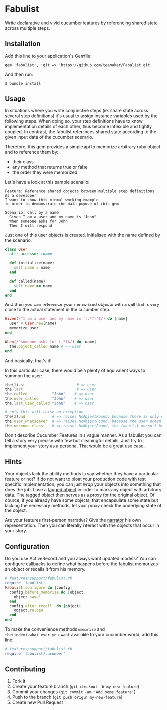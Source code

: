 # Fabulist

Write declarative and vivid cucumber features by referencing shared state across multiple steps.

## Installation

Add this line to your application's Gemfile:

    gem 'fabulist', :git => 'https://github.com/teamaker/Fabulist.git'

And then run:

    $ bundle install

## Usage
In situations where you write conjunctive steps (ie. share state across several step definitions) it's usual to assign instance variables used by the following steps. When doing so, your step definitions have to know implementation details of each other, thus become inflexible and tightly coupled. In contrast, the fabulist references shared state according to the given input data of the cucumber scenario.

Therefore, this gem provides a simple api to memorize arbitrary ruby object and to reference them by:

* their class
* any method that returns true or false
* the order they were memorized

Let's have a look at this sample scenario:

```cucumber
Feature: Reference shared objects between multiple step definitions
As a developer
I want to show this minmal working example
In order to demonstrate the main pupose of this gem

Scenario: Call by a name
  Given I am a user and my name is "John"
  When someone asks for John
  Then I will respond
```
Just one of this user objects is created, initialised with the name defined by the scenario.

```ruby
class User
  attr_accessor :name

  def initialize(name)
    self.name = name
  end

  def called(name)
    self.name == name
  end
end

```
And then you can reference your memorized objects with a call that is very close to the actual statement in the cucumber step.

```ruby
Given(/^I am a user and my name is "(.*?)"$/) do |name|
  user = User.new(name)
  memorize user
end

When(/^someone asks for (.*)$/) do |name|
  the.object_called name # => user
end
```

And basically, that's it!

In this particular case, there would be a plenty of equivalent ways to summon the user:

```ruby
the(1).st                       # => user
the.last                        # => user
the.called           "John"    # => user
the.user_called      "John"    # => user
the.last_user_called "John"    # => user

# only this will raise an exception
the(2).nd            # => raises NoObjectFound, because there is only one object in the memory
the.user_whatsoever  # => raises NoObjectFound, because the user doesn't respond to 'whatsoever'
the.unknown_class    # => raises NoObjectFound, the fabulist doesn't know the class 'unknown_class' so he believes 'unknown_class' to be a method name
```

Don't describe Cucumber Features in a vague manner. As a fabulist you can tell a story very precise with few but meaningful details. Just try to implement your story as a persona. That would be a great use case.

## Hints

Your objects lack the ability methods to say whether they have a particular feature or not? If do not want to bloat your production code with test specific implementation, you can just *wrap* your objects into something that does the job. I use a [tagged object](https://github.com/teamaker/Fabulist/blob/master/features/support/tagged_object.rb) in order to mark any object with arbitrary data. The tagged object then serves as a proxy for the original object.
Of cource, if you already have some objects, that encapsulate some state but lacking the necessary methods, let your proxy check the underlying state of the object.

Are your features first-person narrative? Give the [narrator](https://github.com/teamaker/Fabulist/blob/master/features/support/narrator.rb) his own representation. Then you can literally interact with the objects that occur in your story.

## Configuration
Do you use ActiveRecord and you always want updated models?
You can configure callbacks to define what happens before the fabulist memorizes an object or recalls it from his memory.

```ruby
# features/support/fabulist.rb
require 'fabulist'
Fabulist.configure do |config|
  config.before_memorize do |object|
    object.save!
  end
  config.after_recall  do |object|
    object.reload
  end
end

```
To make the convenience methods ```memorize``` and ```the(index).what_ever_you_want``` available to your cucumber world, add this line:
```ruby
# features/support/fabulist.rb
require 'fabulist/cucumber'
```
## Contributing

1. Fork it
2. Create your feature branch (`git checkout -b my-new-feature`)
3. Commit your changes (`git commit -am 'Add some feature'`)
4. Push to the branch (`git push origin my-new-feature`)
5. Create new Pull Request
